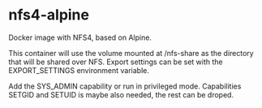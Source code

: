 # nfs4-alpine
Docker image with NFS4, based on Alpine.

This container will use the volume mounted at /nfs-share as the directory that will be shared over NFS. Export settings can be set with the EXPORT_SETTINGS environment variable.

Add the SYS_ADMIN capability or run in privileged mode. Capabilities SETGID and SETUID is maybe also needed, the rest can be droped.
